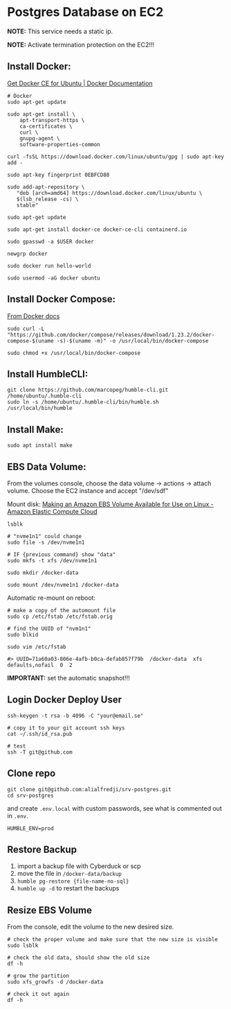 # Postgres Database on EC2

**NOTE:** This service needs a static ip.

**NOTE:** Activate termination protection on the EC2!!!

## Install Docker:
[Get Docker CE for Ubuntu | Docker Documentation](https://docs.docker.com/install/linux/docker-ce/ubuntu/)


```
# Docker
sudo apt-get update

sudo apt-get install \
    apt-transport-https \
    ca-certificates \
    curl \
    gnupg-agent \
    software-properties-common

curl -fsSL https://download.docker.com/linux/ubuntu/gpg | sudo apt-key add -

sudo apt-key fingerprint 0EBFCD88

sudo add-apt-repository \
   "deb [arch=amd64] https://download.docker.com/linux/ubuntu \
   $(lsb_release -cs) \
   stable"
   
sudo apt-get update

sudo apt-get install docker-ce docker-ce-cli containerd.io

sudo gpasswd -a $USER docker

newgrp docker

sudo docker run hello-world

sudo usermod -aG docker ubuntu
```


## Install Docker Compose:
[From Docker docs](https://docs.docker.com/compose/install/)

```
sudo curl -L "https://github.com/docker/compose/releases/download/1.23.2/docker-compose-$(uname -s)-$(uname -m)" -o /usr/local/bin/docker-compose

sudo chmod +x /usr/local/bin/docker-compose
```


## Install HumbleCLI:

```
git clone https://github.com/marcopeg/humble-cli.git /home/ubuntu/.humble-cli
sudo ln -s /home/ubuntu/.humble-cli/bin/humble.sh /usr/local/bin/humble
```

## Install Make:

```
sudo apt install make
```


## EBS Data Volume:

From the volumes console, choose the data volume -> actions -> attach volume.
Choose the EC2 instance and accept "/dev/sdf"

Mount disk:
[Making an Amazon EBS Volume Available for Use on Linux - Amazon Elastic Compute Cloud](https://docs.aws.amazon.com/AWSEC2/latest/UserGuide/ebs-using-volumes.html)

```
lsblk

# "nvme1n1" could change
sudo file -s /dev/nvme1n1

# IF {previous command} show "data"
sudo mkfs -t xfs /dev/nvme1n1

sudo mkdir /docker-data

sudo mount /dev/nvme1n1 /docker-data
```

Automatic re-mount on reboot:

```
# make a copy of the automount file
sudo cp /etc/fstab /etc/fstab.orig

# find the UUID of "nvm1n1"
sudo blkid

sudo vim /etc/fstab

#> UUID=71a60a03-806e-4afb-b0ca-defab857f79b  /docker-data  xfs  defaults,nofail  0  2
```

**IMPORTANT:** set the automatic snapshot!!!


## Login Docker Deploy User

```
ssh-keygen -t rsa -b 4096 -C "your@email.se"

# copy it to your git account ssh keys
cat ~/.ssh/id_rsa.pub

# test
ssh -T git@github.com
```


## Clone repo

```
git clone git@github.com:alialfredji/srv-postgres.git
cd srv-postgres
```

and create `.env.local` with custom passwords, see what is commented out in `.env`.

    HUMBLE_ENV=prod


## Restore Backup

1. import a backup file with Cyberduck or scp
2. move the file in `/docker-data/backup`
3. `humble pg-restore {file-name-no-sql}`
4. `humble up -d` to restart the backups


## Resize EBS Volume

From the console, edit the volume to the new desired size.

```
# check the proper volume and make sure that the new size is visible
sudo lsblk

# check the old data, should show the old size
df -h

# grow the partition
sudo xfs_growfs -d /docker-data

# check it out again
df -h
```


